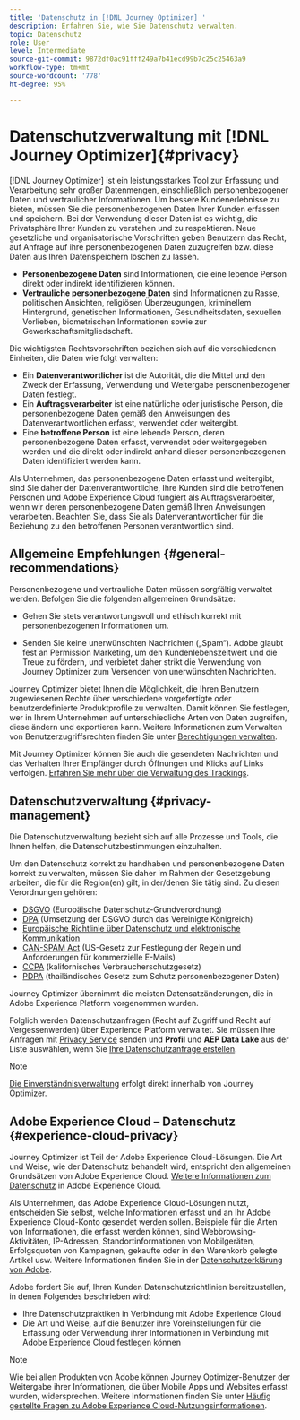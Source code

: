 ```yaml
---
title: 'Datenschutz in [!DNL Journey Optimizer] '
description: Erfahren Sie, wie Sie Datenschutz verwalten.
topic: Datenschutz
role: User
level: Intermediate
source-git-commit: 9872df0ac91fff249a7b41ecd99b7c25c25463a9
workflow-type: tm+mt
source-wordcount: '778'
ht-degree: 95%

---
```



# Datenschutzverwaltung mit [!DNL Journey Optimizer]{#privacy}

[!DNL Journey Optimizer] ist ein leistungsstarkes Tool zur Erfassung und Verarbeitung sehr großer Datenmengen, einschließlich personenbezogener Daten und vertraulicher Informationen. Um bessere Kundenerlebnisse zu bieten, müssen Sie die personenbezogenen Daten Ihrer Kunden erfassen und speichern. Bei der Verwendung dieser Daten ist es wichtig, die Privatsphäre Ihrer Kunden zu verstehen und zu respektieren. Neue gesetzliche und organisatorische Vorschriften geben Benutzern das Recht, auf Anfrage auf ihre personenbezogenen Daten zuzugreifen bzw. diese Daten aus Ihren Datenspeichern löschen zu lassen.

* **Personenbezogene Daten** sind Informationen, die eine lebende Person direkt oder indirekt identifizieren können.
* **Vertrauliche personenbezogene Daten** sind Informationen zu Rasse, politischen Ansichten, religiösen Überzeugungen, kriminellem Hintergrund, genetischen Informationen, Gesundheitsdaten, sexuellen Vorlieben, biometrischen Informationen sowie zur Gewerkschaftsmitgliedschaft.

Die wichtigsten Rechtsvorschriften beziehen sich auf die verschiedenen Einheiten, die Daten wie folgt verwalten:

* Ein **Datenverantwortlicher** ist die Autorität, die die Mittel und den Zweck der Erfassung, Verwendung und Weitergabe personenbezogener Daten festlegt.
* Ein **Auftragsverarbeiter** ist eine natürliche oder juristische Person, die personenbezogene Daten gemäß den Anweisungen des Datenverantwortlichen erfasst, verwendet oder weitergibt.
* Eine **betroffene Person** ist eine lebende Person, deren personenbezogene Daten erfasst, verwendet oder weitergegeben werden und die direkt oder indirekt anhand dieser personenbezogenen Daten identifiziert werden kann.

Als Unternehmen, das personenbezogene Daten erfasst und weitergibt, sind Sie daher der Datenverantwortliche, Ihre Kunden sind die betroffenen Personen und Adobe Experience Cloud fungiert als Auftragsverarbeiter, wenn wir deren personenbezogene Daten gemäß Ihren Anweisungen verarbeiten. Beachten Sie, dass Sie als Datenverantwortlicher für die Beziehung zu den betroffenen Personen verantwortlich sind.

## Allgemeine Empfehlungen {#general-recommendations}

Personenbezogene und vertrauliche Daten müssen sorgfältig verwaltet werden. Befolgen Sie die folgenden allgemeinen Grundsätze:

* Gehen Sie stets verantwortungsvoll und ethisch korrekt mit personenbezogenen Informationen um.

* Senden Sie keine unerwünschten Nachrichten („Spam“). Adobe glaubt fest an Permission Marketing, um den Kundenlebenszeitwert und die Treue zu fördern, und verbietet daher strikt die Verwendung von Journey Optimizer zum Versenden von unerwünschten Nachrichten.

Journey Optimizer bietet Ihnen die Möglichkeit, die Ihren Benutzern zugewiesenen Rechte über verschiedene vorgefertigte oder benutzerdefinierte Produktprofile zu verwalten. Damit können Sie festlegen, wer in Ihrem Unternehmen auf unterschiedliche Arten von Daten zugreifen, diese ändern und exportieren kann. Weitere Informationen zum Verwalten von Benutzerzugriffsrechten finden Sie unter [Berechtigungen verwalten](../administration/permissions.md).

Mit Journey Optimizer können Sie auch die gesendeten Nachrichten und das Verhalten Ihrer Empfänger durch Öffnungen und Klicks auf Links verfolgen. [Erfahren Sie mehr über die Verwaltung des Trackings](message-tracking.md).

## Datenschutzverwaltung {#privacy-management}

Die Datenschutzverwaltung bezieht sich auf alle Prozesse und Tools, die Ihnen helfen, die Datenschutzbestimmungen einzuhalten.

Um den Datenschutz korrekt zu handhaben und personenbezogene Daten korrekt zu verwalten, müssen Sie daher im Rahmen der Gesetzgebung arbeiten, die für die Region(en) gilt, in der/denen Sie tätig sind. Zu diesen Verordnungen gehören:

* [DSGVO](https://ec.europa.eu/info/law/law-topic/data-protection/reform/what-does-general-data-protection-regulation-gdpr-govern_de) (Europäische Datenschutz-Grundverordnung)
* [DPA](https://www.gov.uk/data-protection) (Umsetzung der DSGVO durch das Vereinigte Königreich)
* [Europäische Richtlinie über Datenschutz und elektronische Kommunikation](https://eur-lex.europa.eu/legal-content/DE/TXT/?uri=CELEX:02002L0058-20091219)
* [CAN-SPAM Act](https://www.ftc.gov/tips-advice/business-center/guidance/can-spam-act-compliance-guide-business) (US-Gesetz zur Festlegung der Regeln und Anforderungen für kommerzielle E-Mails)
* [CCPA](https://leginfo.legislature.ca.gov/faces/codes_displayText.xhtml?lawCode=CIV&amp;division=3.&amp;title=1.81.5.&amp;part=4.&amp;chapter=&amp;article=) (kalifornisches Verbraucherschutzgesetz)
* [PDPA](https://secureprivacy.ai/thailand-pdpa-summary-what-businesses-need-to-know/) (thailändisches Gesetz zum Schutz personenbezogener Daten)

Journey Optimizer übernimmt die meisten Datensatzänderungen, die in Adobe Experience Platform vorgenommen wurden.

Folglich werden Datenschutzanfragen (Recht auf Zugriff und Recht auf Vergessenwerden) über Experience Platform verwaltet. Sie müssen Ihre Anfragen mit [Privacy Service](https://experienceleague.adobe.com/docs/experience-platform/privacy/home.html?lang=de) senden und **Profil** und **AEP Data Lake** aus der Liste auswählen, wenn Sie [Ihre Datenschutzanfrage erstellen](https://experienceleague.adobe.com/docs/experience-platform/privacy/ui/user-guide.html?lang=de#request-builder). <!--https://experienceleague.adobe.com/docs/experience-platform/privacy/home.html?lang=en).-->

>[!NOTE]
>
>[Die Einverständnisverwaltung](../../help/using/consent.md) erfolgt direkt innerhalb von Journey Optimizer.

## Adobe Experience Cloud – Datenschutz {#experience-cloud-privacy}

Journey Optimizer ist Teil der Adobe Experience Cloud-Lösungen. Die Art und Weise, wie der Datenschutz behandelt wird, entspricht den allgemeinen Grundsätzen von Adobe Experience Cloud. [Weitere Informationen zum Datenschutz](https://www.adobe.com/de/privacy/experience-cloud.html) in Adobe Experience Cloud.

Als Unternehmen, das Adobe Experience Cloud-Lösungen nutzt, entscheiden Sie selbst, welche Informationen erfasst und an Ihr Adobe Experience Cloud-Konto gesendet werden sollen. Beispiele für die Arten von Informationen, die erfasst werden können, sind Webbrowsing-Aktivitäten, IP-Adressen, Standortinformationen von Mobilgeräten, Erfolgsquoten von Kampagnen, gekaufte oder in den Warenkorb gelegte Artikel usw. Weitere Informationen finden Sie in der [Datenschutzerklärung von Adobe](https://www.adobe.com/de/privacy/policy.html).

Adobe fordert Sie auf, Ihren Kunden Datenschutzrichtlinien bereitzustellen, in denen Folgendes beschrieben wird:

* Ihre Datenschutzpraktiken in Verbindung mit Adobe Experience Cloud
* Die Art und Weise, auf die Benutzer ihre Voreinstellungen für die Erfassung oder Verwendung ihrer Informationen in Verbindung mit Adobe Experience Cloud festlegen können

>[!NOTE]
>
>Wie bei allen Produkten von Adobe können Journey Optimizer-Benutzer der Weitergabe ihrer Informationen, die über Mobile Apps und Websites erfasst wurden, widersprechen. Weitere Informationen finden Sie unter [Häufig gestellte Fragen zu Adobe Experience Cloud-Nutzungsinformationen](https://www.adobe.com/de/privacy/experience-cloud-usage-info-faq.html).

<!--Because Journey Optimizer integrates with Adobe Experience Platform, where audiences are transferred from one system to another, you need to pay extra care to personal data protection.-->
